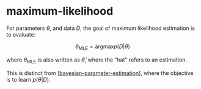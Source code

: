 
# maximum-likelihood

For parameters $\theta$, and data $D$, the goal of maximum likelihood estimation is to evaluate:

$$\theta_\mathrm{MLE} = \mathrm{arg} \mathrm{max} p(D \vert \theta)$$

where $\theta_\mathrm{MLE}$ is also written as $\hat{\theta}$, where the "hat" refers to an estimation.

This is distinct from [[bayesian-parameter-estimation]], where the objective is to learn $p(\theta \vert D)$.

[//begin]: # "Autogenerated link references for markdown compatibility"
[bayesian-parameter-estimation]: ../bayesian-parameter-estimation "bayesian-parameter-estimation"
[//end]: # "Autogenerated link references"